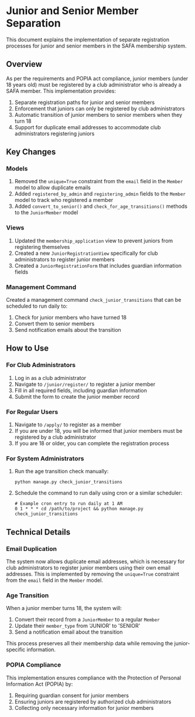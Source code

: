 # Junior and Senior Member Separation

This document explains the implementation of separate registration processes for junior and senior members in the SAFA membership system.

## Overview

As per the requirements and POPIA act compliance, junior members (under 18 years old) must be registered by a club administrator who is already a SAFA member. This implementation provides:

1. Separate registration paths for junior and senior members
2. Enforcement that juniors can only be registered by club administrators
3. Automatic transition of junior members to senior members when they turn 18
4. Support for duplicate email addresses to accommodate club administrators registering juniors

## Key Changes

### Models

1. Removed the `unique=True` constraint from the `email` field in the `Member` model to allow duplicate emails
2. Added `registered_by_admin` and `registering_admin` fields to the `Member` model to track who registered a member
3. Added `convert_to_senior()` and `check_for_age_transitions()` methods to the `JuniorMember` model

### Views

1. Updated the `membership_application` view to prevent juniors from registering themselves
2. Created a new `JuniorRegistrationView` specifically for club administrators to register junior members
3. Created a `JuniorRegistrationForm` that includes guardian information fields

### Management Command

Created a management command `check_junior_transitions` that can be scheduled to run daily to:
1. Check for junior members who have turned 18
2. Convert them to senior members
3. Send notification emails about the transition

## How to Use

### For Club Administrators

1. Log in as a club administrator
2. Navigate to `/junior/register/` to register a junior member
3. Fill in all required fields, including guardian information
4. Submit the form to create the junior member record

### For Regular Users

1. Navigate to `/apply/` to register as a member
2. If you are under 18, you will be informed that junior members must be registered by a club administrator
3. If you are 18 or older, you can complete the registration process

### For System Administrators

1. Run the age transition check manually:
   ```
   python manage.py check_junior_transitions
   ```

2. Schedule the command to run daily using cron or a similar scheduler:
   ```
   # Example cron entry to run daily at 1 AM
   0 1 * * * cd /path/to/project && python manage.py check_junior_transitions
   ```

## Technical Details

### Email Duplication

The system now allows duplicate email addresses, which is necessary for club administrators to register junior members using their own email addresses. This is implemented by removing the `unique=True` constraint from the `email` field in the `Member` model.

### Age Transition

When a junior member turns 18, the system will:
1. Convert their record from a `JuniorMember` to a regular `Member`
2. Update their `member_type` from 'JUNIOR' to 'SENIOR'
3. Send a notification email about the transition

This process preserves all their membership data while removing the junior-specific information.

### POPIA Compliance

This implementation ensures compliance with the Protection of Personal Information Act (POPIA) by:
1. Requiring guardian consent for junior members
2. Ensuring juniors are registered by authorized club administrators
3. Collecting only necessary information for junior members
